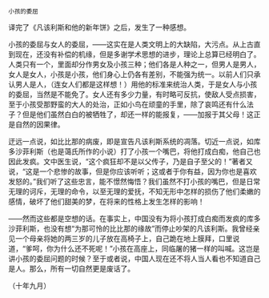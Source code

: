     小孩的委屈 

   译完了《凡该利斯和他的新年饼》之后，发生了一种感想。

   小孩的委屈与女人的委屈，——这实在是人类文明上的大缺陷，大污点。从上古直到现在，还没有补偿的机缘，但是多谢学术思想的进步，理论上总算已经明白了。人类只有一个，里面却分作男女及小孩三种；他们各是人种之一，但男人是男人，女人是女人，小孩是小孩，他们身心上仍各有差别，不能强为统一。以前人们只承认男人是人，（连女人们都是这样想！）用他的标准来统治人类，于是女人与小孩的委屈，当然是不能免了。女人还有多少力量，有时略可反抗，使敌人受点损害，至于小孩受那野蛮的大人的处治，正如小鸟在顽童的手里，除了哀鸣还有什么法子？但是他们虽然白白的被牺牲了，却还一样的能报复，——加报于其父母！这正是自然的因果律。

   迂远一点说，如比比那的病废，即是宣告凡该利斯系统的凋落。切近一点说，如库多沙菲利斯（也是蔼氏所作的小说）打了小孩一个嘴巴，将他打成白痴，他自己也因此发疯。文中医生说，“这个疯狂却不是以父传子，乃是自子至父的！”著者又说，“这是一个悲惨的故事，但是你应该听听；这或者于你有益，因为你也是喜欢发怒的。”我们听了这些忠言，能不憬然悔悟？我们虽然不打小孩的嘴巴，但是日常无理的诃斥，无理的命令，以至无理的爱抚，不知无形中怎样的损伤了他们柔嫩的感情，破坏了他们甜美的梦，在将来的性格上发生怎样的影响！

   ——然而这些都是空想的话。在事实上，中国没有为将小孩打成白痴而发疯的库多沙菲利斯，也没有想“为那可怜的比比那的缘故”而停止吵架的凡该利斯。我曾经亲见一个母亲将她的两三岁的儿子放在高椅子上，自己跪在地上膜拜，口里说道，“爹呵，你为什么还不死呢！”小孩在高座上，同临屠的猪一样的叫喊。这岂是讲小孩的委屈问题的时候？至于或者说，中国人现在还不将人当人看也不知道自己是人。那么，所有一切自然更是废话了。

   （十年九月）

